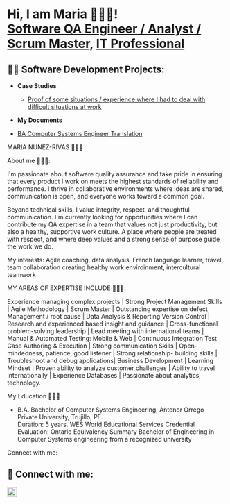 



<h1>Hi, I am Maria  👩🏻‍💻! <br/><a href="https://github.com/cecynn">Software QA Engineer / Analyst / Scrum Master</a>, <a href="https://www.linkedin.com/in/maria-nunez-rivas/">IT Professional</a>


<h2>👨‍💻 Software Development Projects:</h2>


- <b>Case Studies</b>

  - [Proof of some situations / experience where I had to deal with difficult situations at work](https://github.com/Cecynn/MyCaseStudies)
 
 - <b>My Documents</b>

  - [ BA Computer Systems Engineer Translation ](https://github.com/Cecynn/MyBACompEngTranslation)

 
 MARIA NUNEZ-RIVAS 🙋🏻‍♀️

 About me 👩🏻‍💻:  
 
 I'm passionate about software quality assurance and take pride in ensuring that every product I work on meets the highest standards of reliability and performance. I thrive in collaborative environments where ideas are shared, communication is open, and everyone works toward a common goal.

Beyond technical skills, I value integrity, respect, and thoughtful communication. I'm currently looking for opportunities where I can contribute my QA expertise in a team that values not just productivity, but also a healthy, supportive work culture. A place where people are treated with respect, and where deep values and a strong sense of purpose guide the work we do.

</b> My interests: Agile coaching, data analysis, French language learner, travel, team collaboration creating healthy work enviroinment, intercultural teamwork </b>




MY AREAS OF EXPERTISE INCLUDE 🙋🏻‍♀️:

Experience managing complex projects | Strong Project Management Skills | Agile Methodology | Scrum Master | Outstanding expertise on defect Management / root cause | Data Analysis & Reporting Version Control | Research and experienced based insight and guidance | Cross-functional problem-solving leadership | Lead meeting with international teams | Manual & Automated Testing: Mobile & Web | Continuous Integration Test Case Authoring & Execution | Strong communication Skills | Open-mindedness, patience, good listener | Strong relationship- building skills | Troubleshoot and debug applications| Business Development | Learning Mindset | Proven ability to analyze customer challenges | Ability to travel internationally | Experience Databases | Passionate about analytics, technology. 





</b> My Education 👩🏻‍🏫</b>

-	B.A. Bachelor of Computer Systems Engineering, Antenor Orrego Private University, Trujillo, PE.   
Duration: 5 years.
 WES World Educational Services Credential Evaluation: Ontario Equivalency Summary Bachelor of Engineering in Computer Systems engineering from a recognized university




</b>Connect with me: </b>

<h2> 🤳 Connect with me:</h2>

[<img align="left" alt="cecynn | LinkedIn" width="22px" src="https://cdn.jsdelivr.net/npm/simple-icons@v3/icons/linkedin.svg" />][linkedin]

[linkedin]: https://www.linkedin.com/in/maria-nunez-rivas






